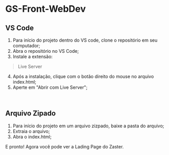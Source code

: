 # GS-Front-WebDev

## VS Code

1. Para início do projeto dentro do VS code, clone o repositório em seu computador;
2. Abra o repositório no VS Code;
3. Instale a extensão:

> Live Server 

4. Após a instalação, clique com o botão direito do mouse no arquivo index.html;
5. Aperte em "Abrir com Live Server";

<br>

## Arquivo Zipado

1. Para início do projeto em um arquivo zizpado, baixe a pasta do arquivo;
2. Extraia o arquivo;
3. Abra o index.html;

E pronto! Agora você pode ver a Lading Page do Zaster.
